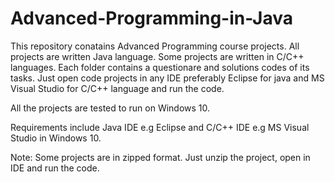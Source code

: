 # Advanced-Programming-in-Java
This repository conatains Advanced Programming course projects. All projects are written Java language. Some projects are written in C/C++ languages. Each folder contains a questionare and solutions codes of its tasks. Just open code projects in any IDE preferably Eclipse for java and MS Visual Studio for C/C++ language and run the code.

All the projects are tested to run on Windows 10.

Requirements include Java IDE e.g Eclipse  and C/C++ IDE e.g MS Visual Studio in Windows 10.

Note: Some projects are in zipped format. Just unzip the project, open in IDE and run the code.   
